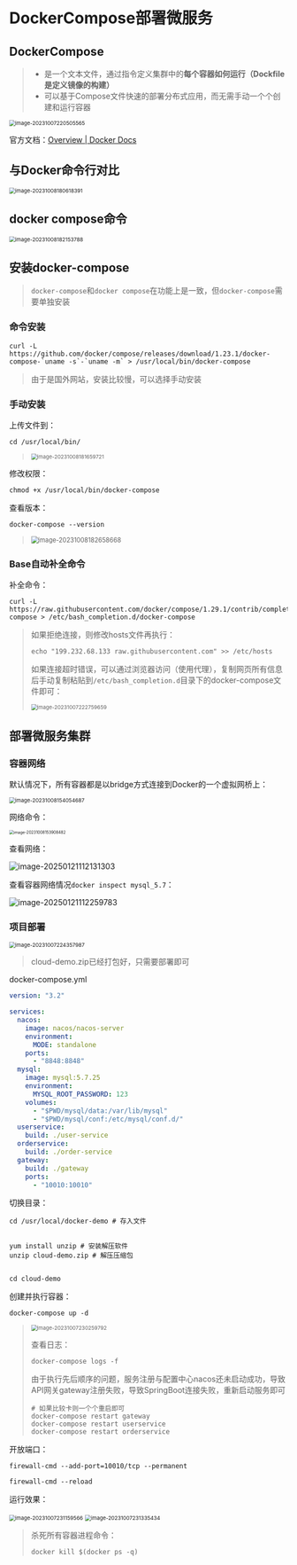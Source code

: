 # DockerCompose部署微服务

## DockerCompose

> - 是一个文本文件，通过指令定义集群中的**每个容器如何运行（Dockfile是定义镜像的构建）**
> - 可以基于Compose文件快速的部署分布式应用，而无需手动一个个创建和运行容器

<img src="img/5.DockerCompose部署微服务/image-20231007220505565.png" alt="image-20231007220505565" style="zoom: 67%;" />

官方文档：[Overview | Docker Docs](https://docs.docker.com/compose/compose-file/)

## 与Docker命令行对比

<img src="img/5.DockerCompose部署微服务/image-20231008180618391.png" alt="image-20231008180618391" style="zoom:67%;" />

## docker compose命令

<img src="img/5.DockerCompose部署微服务/image-20231008182153788.png" alt="image-20231008182153788" style="zoom:67%;" />

## 安装docker-compose

> `docker-compose`和`docker compose`在功能上是一致，但`docker-compose`需要单独安装

### 命令安装

```
curl -L https://github.com/docker/compose/releases/download/1.23.1/docker-compose-`uname -s`-`uname -m` > /usr/local/bin/docker-compose
```

> 由于是国外网站，安装比较慢，可以选择手动安装

### 手动安装

上传文件到：

```
cd /usr/local/bin/
```

> <img src="img/5.DockerCompose部署微服务/image-20231008181659721.png" alt="image-20231008181659721" style="zoom:67%;" />

修改权限：

```
chmod +x /usr/local/bin/docker-compose
```

查看版本：

```
docker-compose --version
```

> <img src="img/5.DockerCompose部署微服务/image-20231008182658668.png" alt="image-20231008182658668" style="zoom:80%;" />

### Base自动补全命令

补全命令：

```
curl -L https://raw.githubusercontent.com/docker/compose/1.29.1/contrib/completion/bash/docker-compose > /etc/bash_completion.d/docker-compose
```

> 如果拒绝连接，则修改hosts文件再执行：
>
> ```
> echo "199.232.68.133 raw.githubusercontent.com" >> /etc/hosts
> ```
>
> 如果连接超时错误，可以通过浏览器访问（使用代理），复制网页所有信息后手动复制粘贴到`/etc/bash_completion.d`目录下的docker-compose文件即可：
>
> <img src="img/5.DockerCompose部署微服务/image-20231007222759659.png" alt="image-20231007222759659" style="zoom:67%;" />

## 部署微服务集群

### 容器网络

默认情况下，所有容器都是以bridge方式连接到Docker的一个虚拟网桥上：

<img src="img/5.DockerCompose部署微服务/image-20231008154054687.png" alt="image-20231008154054687" style="zoom:67%;" />

网络命令：

<img src="img/5.DockerCompose部署微服务/image-20231008153908482.png" alt="image-20231008153908482" style="zoom: 50%;" />

查看网络：

![image-20250121112131303](img/5.DockerCompose部署微服务/image-20250121112131303.png)

查看容器网络情况`docker inspect mysql_5.7`：

![image-20250121112259783](img/5.DockerCompose部署微服务/image-20250121112259783.png)

### 项目部署

<img src="img/5.DockerCompose部署微服务/image-20231007224357987.png" alt="image-20231007224357987" style="zoom: 67%;" />

> cloud-demo.zip已经打包好，只需要部署即可

docker-compose.yml

```yaml
version: "3.2"

services:
  nacos:
    image: nacos/nacos-server
    environment:
      MODE: standalone
    ports:
      - "8848:8848"
  mysql:
    image: mysql:5.7.25
    environment:
      MYSQL_ROOT_PASSWORD: 123
    volumes:
      - "$PWD/mysql/data:/var/lib/mysql"
      - "$PWD/mysql/conf:/etc/mysql/conf.d/"
  userservice:
    build: ./user-service
  orderservice:
    build: ./order-service
  gateway:
    build: ./gateway
    ports:
      - "10010:10010"
```

切换目录：

```
cd /usr/local/docker-demo # 存入文件


yum install unzip # 安装解压软件
unzip cloud-demo.zip # 解压压缩包


cd cloud-demo
```

创建并执行容器：

```
docker-compose up -d
```

> <img src="img/5.DockerCompose部署微服务/image-20231007230259792.png" alt="image-20231007230259792" style="zoom:67%;" />
>
> 查看日志：
>
> ```
> docker-compose logs -f
> ```
>
> 由于执行先后顺序的问题，服务注册与配置中心nacos还未启动成功，导致API网关gateway注册失败，导致SpringBoot连接失败，重新启动服务即可
>
> ```
> # 如果比较卡则一个个重启即可
> docker-compose restart gateway
> docker-compose restart userservice
> docker-compose restart orderservice
> ```

开放端口：

```
firewall-cmd --add-port=10010/tcp --permanent

firewall-cmd --reload
```

运行效果：

<img src="img/5.DockerCompose部署微服务/image-20231007231159566.png" alt="image-20231007231159566" style="zoom:67%;" />

<img src="img/5.DockerCompose部署微服务/image-20231007231335434.png" alt="image-20231007231335434" style="zoom:67%;" />

> 杀死所有容器进程命令：
>
> ```
> docker kill $(docker ps -q)
> ```